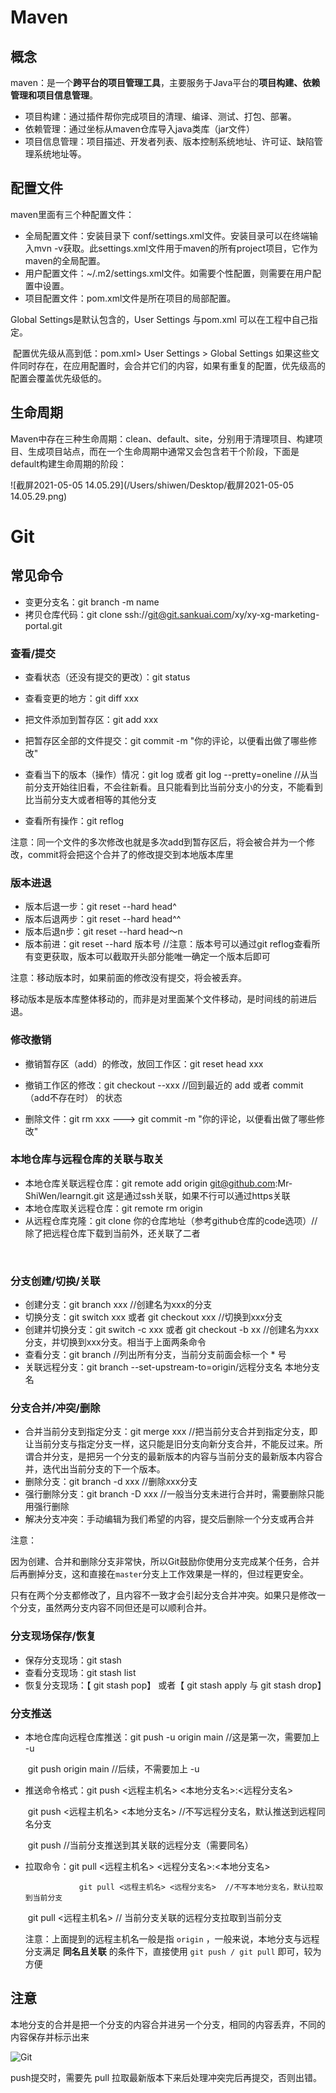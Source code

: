 # Maven

## 概念

​		maven：是一个**跨平台的项目管理工具**，主要服务于Java平台的**项目构建、依赖管理和项目信息管理**。

* 项目构建：通过插件帮你完成项目的清理、编译、测试、打包、部署。
* 依赖管理：通过坐标从maven仓库导入java类库（jar文件）
* 项目信息管理：项目描述、开发者列表、版本控制系统地址、许可证、缺陷管理系统地址等。



## 配置文件

maven里面有三个种配置文件：

* 全局配置文件：安装目录下 conf/settings.xml文件。安装目录可以在终端输入mvn -v获取。此settings.xml文件用于maven的所有project项目，它作为maven的全局配置。
* 用户配置文件：~/.m2/settings.xml文件。如需要个性配置，则需要在用户配置中设置。
* 项目配置文件：pom.xml文件是所在项目的局部配置。



Global Settings是默认包含的，User Settings 与pom.xml 可以在工程中自己指定。

​		配置优先级从高到低：pom.xml> User Settings > Global Settings 如果这些文件同时存在，在应用配置时，会合并它们的内容，如果有重复的配置，优先级高的配置会覆盖优先级低的。



## 生命周期

Maven中存在三种生命周期：clean、default、site，分别用于清理项目、构建项目、生成项目站点，而在一个生命周期中通常又会包含若干个阶段，下面是default构建生命周期的阶段：

![截屏2021-05-05 14.05.29](/Users/shiwen/Desktop/截屏2021-05-05 14.05.29.png)





# Git

## 常见命令

* 变更分支名：git branch -m name 
* 拷贝仓库代码：git clone ssh://git@git.sankuai.com/xy/xy-xg-marketing-portal.git



### 查看/提交

* 查看状态（还没有提交的更改）：git status
* 查看变更的地方：git diff  xxx
* 把文件添加到暂存区：git add xxx
* 把暂存区全部的文件提交：git commit  -m "你的评论，以便看出做了哪些修改"



* 查看当下的版本（操作）情况：git log  或者 git log --pretty=oneline    //从当前分支开始往旧看，不会往新看。且只能看到比当前分支小的分支，不能看到比当前分支大或者相等的其他分支
* 查看所有操作：git reflog



注意：同一个文件的多次修改也就是多次add到暂存区后，将会被合并为一个修改，commit将会把这个合并了的修改提交到本地版本库里



### 版本进退

* 版本后退一步：git reset --hard  head^
* 版本后退两步：git reset --hard  head^^
* 版本后退n步：git reset --hard  head～n
* 版本前进：git reset --hard  版本号     //注意：版本号可以通过git reflog查看所有变更获取，版本可以截取开头部分能唯一确定一个版本后即可



注意：移动版本时，如果前面的修改没有提交，将会被丢弃。

​           移动版本是版本库整体移动的，而非是对里面某个文件移动，是时间线的前进后退。



### 修改撤销

* 撤销暂存区（add）的修改，放回工作区：git reset head xxx 

* 撤销工作区的修改：git  checkout  --xxx  //回到最近的 add 或者 commit（add不存在时） 的状态

  

* 删除文件：git rm xxx   --->    git commit -m "你的评论，以便看出做了哪些修改"



### 本地仓库与远程仓库的关联与取关

* 本地仓库关联远程仓库：git remote add origin git@github.com:Mr-ShiWen/learngit.git  这是通过ssh关联，如果不行可以通过https关联
* 本地仓库取关远程仓库：git remote rm origin
* 从远程仓库克隆：git clone 你的仓库地址（参考github仓库的code选项）//除了把远程仓库下载到当前外，还关联了二者



​    

### 分支创建/切换/关联

* 创建分支：git branch xxx      //创建名为xxx的分支
* 切换分支：git switch xxx   或者  git  checkout xxx   //切换到xxx分支
* 创建并切换分支：git switch -c xxx   或者  git checkout  -b xx   //创建名为xxx分支，并切换到xxx分支。相当于上面两条命令
* 查看分支：git branch      //列出所有分支，当前分支前面会标一个 * 号
* 关联远程分支：git branch --set-upstream-to=origin/远程分支名  本地分支名



### 分支合并/冲突/删除

* 合并当前分支到指定分支：git merge xxx     //把当前分支合并到指定分支，即让当前分支与指定分支一样，这只能是旧分支向新分支合并，不能反过来。所谓合并分支，是把另一个分支的最新版本的内容与当前分支的最新版本内容合并，迭代出当前分支的下一个版本。
* 删除分支：git branch -d xxx     //删除xxx分支
* 强行删除分支：git branch -D  xxx   //一般当分支未进行合并时，需要删除只能用强行删除
* 解决分支冲突：手动编辑为我们希望的内容，提交后删除一个分支或再合并



注意：

​		因为创建、合并和删除分支非常快，所以Git鼓励你使用分支完成某个任务，合并后再删掉分支，这和直接在`master`分支上工作效果是一样的，但过程更安全。

​		只有在两个分支都修改了，且内容不一致才会引起分支合并冲突。如果只是修改一个分支，虽然两分支内容不同但还是可以顺利合并。



### 分支现场保存/恢复

* 保存分支现场：git stash
* 查看分支现场：git stash list
* 恢复分支现场：【 git stash pop】  或者【 git stash apply 与 git stash drop】



### 分支推送

* 本地仓库向远程仓库推送：git push -u origin main  //这是第一次，需要加上 -u 

  ​											  git push  origin main   //后续，不需要加上 -u

  

* 推送命令格式：git push <远程主机名>  <本地分支名>:<远程分支名>

  ​						   git push <远程主机名> <本地分支名>     //不写远程分支名，默认推送到远程同名分支

  ​                		   git push    //当前分支推送到其关联的远程分支（需要同名）

* 拉取命令：git pull <远程主机名> <远程分支名>:<本地分支名>

   				  git pull <远程主机名> <远程分支名>  //不写本地分支名，默认拉取到当前分支

  ​				   git pull <远程主机名>   //   当前分支关联的远程分支拉取到当前分支  

  

  注意：上面提到的远程主机名一般是指 `origin` ，一般来说，本地分支与远程分支满足 **同名且关联** 的条件下，直接使用 	`git push / git pull` 即可，较为方便 



## 注意

本地分支的合并是把一个分支的内容合并进另一个分支，相同的内容丢弃，不同的内容保存并标示出来

![Git](/Users/shiwen/Documents/picture/Git.png)



push提交时，需要先 pull 拉取最新版本下来后处理冲突完后再提交，否则出错。